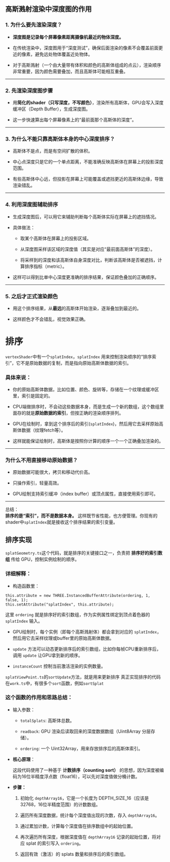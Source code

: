 ## 高斯溅射渲染中深度图的作用

### 1. **为什么要先渲染深度？**

-   **深度图是记录每个屏幕像素距离摄像机最近的物体深度。**
    
-   在传统渲染中，深度图用于“深度测试”，确保后面渲染的像素不会覆盖前面更近的像素，避免远处物体覆盖近处物体。
    
-   对于高斯溅射（一个由大量带有体积和颜色的高斯体组成的点云），渲染顺序非常重要，因为颜色需要叠加，而且高斯体可能相互重叠。
    

----------

### 2. **先渲染深度图步骤**

-   用**简化的shader（只写深度，不写颜色）**，渲染所有高斯体，GPU会写入深度缓冲区（Depth Buffer），生成深度图。
    
-   这一步快速算出每个屏幕像素上的“最前面那个高斯体的深度”。
    

----------

### 3. **为什么不能只靠高斯体本身的中心深度排序？**

-   高斯体不是点，而是有空间扩散的体积。
    
-   中心点深度只是它的一个单点距离，不能准确反映高斯体在屏幕上的投影深度范围。
    
-   有些高斯体中心远，但投影在屏幕上可能覆盖或遮挡更近的高斯体边缘，导致渲染错乱。
    

----------

### 4. **利用深度图辅助排序**

-   生成深度图后，可以用它来辅助判断每个高斯体实际在屏幕上的遮挡情况。
    
-   具体做法：
    
    -   取某个高斯体在屏幕上的投影区域。
        
    -   从深度图采样该区域的深度值（其实是对应“最前面高斯体”的深度）。
        
    -   将采样到的深度和该高斯体自身深度对比，判断该高斯体是否被遮挡，计算排序指标（metric）。
        
-   这样可以得到比单中心深度更准确的排序结果，保证颜色叠加的正确顺序。
    

----------

### 5. **之后才正式渲染颜色**

-   用这个排序结果，从**最远**的高斯体开始渲染，逐渐叠加到最近的。
    
-   这样颜色才不会错乱，视觉效果正确。

# 排序

`vertexShader`中有一个`splatIndex`，`splatIndex` 用来控制渲染顺序的“排序索引”，它不是原始数据的复制，而是指向原始高斯体数据的索引。

### 具体来说：

-   你的原始高斯体数据，比如位置、颜色、旋转等，存储在一个纹理或缓冲区里，索引是固定的。
    
-   CPU端做排序时，不会动这些数据本身，而是生成一个新的数组，这个数组里面存的就是**原始数据的索引**，但按正确的渲染顺序排列。
    
-   GPU在绘制时，拿到这个排序后的索引(`splatIndex`)，然后用它去采样原始高斯体数据（纹理fetch等）。
    
-   这样就能保证绘制时，高斯体是按照你计算的顺序一个一个正确叠加渲染的。
    

----------

### 为什么不用直接移动原始数据？

-   原始数据可能很大，拷贝和移动代价高。
    
-   只操作索引，轻量高效。
    
-   GPU绘制支持索引缓冲（index buffer）或顶点属性，直接使用索引即可。
----------

总结：  
**排序的是“索引”，而不是数据本身。** 这样既节省性能，也方便管理。你现有的shader中`splatIndex`就是接收这个排序结果的索引变量。


## 排序实现
`splatGeometry.ts`这个代码，就是排序的关键接口之一，负责把 **排序好的索引数组** 传给 GPU，控制实例绘制的顺序。

### 详细解释：

-   构造函数里：
    
```
this.attribute = new THREE.InstancedBufferAttribute(ordering, 1, false, 1); 
this.setAttribute("splatIndex", this.attribute);
```
这里 `ordering` 就是排序好的索引数组，作为实例属性绑定到顶点着色器的 `splatIndex` 输入。
    
-   GPU绘制时，每个实例（即每个高斯溅射体）都会拿到对应的 `splatIndex`，然后用它去采样纹理或buffer里的原始高斯体数据。
    
-   `update` 方法可以动态更新排序后的索引数组，比如你每帧CPU重新排序后，调用 `update` 让GPU拿到新的顺序。
    
-   `instanceCount` 控制当前激活渲染的实例数量。


`splatViewPoint.ts`的`sortUpdate`方法，就是用来更新排序
真正实现排序的代码在`work.ts`中，有很多个`sort`函数，例如`sortSplat`
### 这个函数的作用和思路总结：

-   输入参数：
    
    -   `totalSplats`: 高斯体总数。
        
    -   `readback`: GPU 渲染后读取回来的深度数据数组（Uint8Array 分层存储）。
        
    -   `ordering`: 一个 Uint32Array，用来存放排序后的高斯体索引。
        
-   **核心原理**：
    
    这段代码使用了一种基于 **计数排序（counting sort）** 的思想，因为深度被编码为16位半精度浮点数（float16），可以先对深度值做分桶计数。
    
-   **步骤：**
    
    1.  初始化 `depthArray16`，它是一个长度为 DEPTH_SIZE_16（应该是 32768，16位半精度范围）的计数数组。
        
    2.  遍历所有深度数据，统计每个深度值出现的次数，存入 `depthArray16`。
        
    3.  通过累加计数，计算每个深度值在排序数组中的起始位置。
        
    4.  再次遍历所有深度，根据深度值在 `depthArray16` 记录的起始位置，将对应 splat 的索引写入 `ordering`。
        
    5.  返回有效（激活）的 splats 数量和排序后的索引数组。
<!--stackedit_data:
eyJoaXN0b3J5IjpbLTQ4MDE1NDIwNywyMzI4Mjc0NjMsOTE3Nz
U0Mjg5LC0xNTc2MTc4MDA1LDE5OTgwNDUwMjJdfQ==
-->
